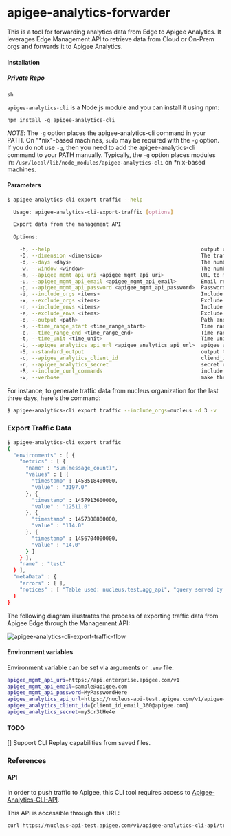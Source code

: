 # apigee-analytics-forwarder
This is a tool for forwarding analytics data from Edge to Apigee Analytics. It leverages Edge Management API to retrieve data from Cloud or On-Prem orgs and forwards it to Apigee Analytics.

#### <a name="installation"></a>Installation

##### Private Repo
`sh
`

`apigee-analytics-cli` is a Node.js module and you can install it using npm:

`npm install -g apigee-analytics-cli`

*NOTE*: The `-g` option places the apigee-analytics-cli command in your PATH. On "\*nix"-based machines, `sudo` may be required with the `-g` option. If you do not use `-g`, then you need to add the apigee-analytics-cli command to your PATH manually. Typically, the `-g` option places modules in: `/usr/local/lib/node_modules/apigee-analytics-cli` on *nix-based machines.

#### Parameters

```bash
$ apigee-analytics-cli export traffic --help

  Usage: apigee-analytics-cli-export-traffic [options]

  Export data from the management API

  Options:

    -h, --help                                                 output usage information
    -D, --dimension <dimension>                                The traffic dimension to collect. Valid dimensions: apiproducts, developer, apps, apiproxy(default)
    -d, --days <days>                                          The number of days to collect in retrograde. 3 by default
    -w, --window <window>                                      The number days to collect per request.  For example, you can collect a month of traffic one day at a time, 3 days at a time or 'N' days at a time.  Using this results in shorter-lived AX requests and can be used to reduce timeouts from AX API. 3 by default
    -m, --apigee_mgmt_api_uri <apigee_mgmt_api_uri>            URL to management API
    -u, --apigee_mgmt_api_email <apigee_mgmt_api_email>        Email registered on the Management API. See .env file to setup default value
    -p, --apigee_mgmt_api_password <apigee_mgmt_api_password>  Password associated to the email account
    -i, --include_orgs <items>                                 Include orgs from this list
    -x, --exclude_orgs <items>                                 Exclude orgs from this list
    -n, --include_envs <items>                                 Include environments from this list
    -e, --exclude_envs <items>                                 Exclude envs from this list
    -o, --output <path>                                        Path and filename to save output
    -s, --time_range_start <time_range_start>                  Time range start for querying traffic stats e.g. "03/01/2016 00:00"
    -e, --time_range_end <time_range_end>                      Time range end for querying traffic stats e.g. "04/01/2016 24:00"
    -t, --time_unit <time_unit>                                Time unit for traffic stats. Default week. Default units by hour. Valid time units: second, minute, hour, day, week
    -U, --apigee_analytics_api_url <apigee_analytics_api_url>  apigee analytics URL to submit the traffic output. Send a request to 360@apigee.com to request credentials.
    -S, --standard_output                                      output through the terminal (stdout). Output is sent to apigee-analytics api by default
    -c, --apigee_analytics_client_id                           cliend_id used to authenticate against apigee analytics api
    -r, --apigee_analytics_secret                              secret used to authenticate againts apigee analytics api
    -R, --include_curl_commands                                include sample cURL commands for debugging
    -v, --verbose                                              make the operation more talkative

```


For instance, to generate traffic data from nucleus organization for the last three days, here's the command:
```bash
$ apigee-analytics-cli export traffic --include_orgs=nucleus -d 3 -v
```

### Export Traffic Data

```bash
$ apigee-analytics-cli export traffic
{
  "environments" : [ {
    "metrics" : [ {
      "name" : "sum(message_count)",
      "values" : [ {
        "timestamp" : 1458518400000,
        "value" : "3197.0"
      }, {
        "timestamp" : 1457913600000,
        "value" : "12511.0"
      }, {
        "timestamp" : 1457308800000,
        "value" : "114.0"
      }, {
        "timestamp" : 1456704000000,
        "value" : "14.0"
      } ]
    } ],
    "name" : "test"
  } ],
  "metaData" : {
    "errors" : [ ],
    "notices" : [ "Table used: nucleus.test.agg_api", "query served by:f40183be-bad5-415d-af89-595e8fcb1fab", "source pg:3531549e-2563-4758-86ca-2de7ee7ca761" ]
  }
}
```

The following diagram illustrates the process of exporting traffic data from Apigee Edge through the Management API:

![apigee-analytics-cli-export-traffic-flow](https://gitlab.apigee.com/nucleus/apigee-analytics-cli/raw/master/images/apigee-analytics-cli-export-traffic-flow.png)

#### Environment variables
Environment variable can be set via arguments or ```.env``` file:

```bash
apigee_mgmt_api_uri=https://api.enterprise.apigee.com/v1
apigee_mgmt_api_email=sample@apigee.com
apigee_mgmt_api_password=MyPasswordHere
apigee_analytics_api_url=https://nucleus-api-test.apigee.com/v1/apigee-analytics-cli-api/traffic/orgs
apigee_analytics_client_id={client_id_email_360@apigee.com}
apigee_analytics_secret=myScr3tHe4e
```

#### TODO
[] Support CLI Replay capabilities from saved files.

### References

#### API
In order to push traffic to Apigee, this CLI tool requires access to [Apigee-Analytics-CLI-API](https://gitlab.apigee.com/nucleus/apigee-analytics-cli-api).

This API is accessible through this URL:
```bash
curl https://nucleus-api-test.apigee.com/v1/apigee-analytics-cli-api/traffic/orgs/{org_name} -v -X POST -H 'Content-Type:application/json' -u credentials:password
```